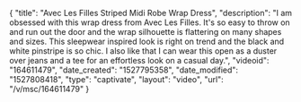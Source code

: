{
    "title": "Avec Les Filles  Striped Midi Robe Wrap Dress",
    "description": "I am obsessed with this wrap dress from Avec Les Filles. It's so easy to throw on and run out the door and the wrap silhouette is flattering on many shapes and sizes. This sleepwear inspired look is right on trend and the black and white pinstripe is so chic. I also like that I can wear this open as a duster over jeans and a tee for an effortless look on a casual day.",
    "videoid": "164611479",
    "date_created": "1527795358",
    "date_modified": "1527808418",
    "type": "captivate",
    "layout": "video",
    "url": "\/v\/msc\/164611479"
}